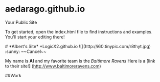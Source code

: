 aedarago.github.io
=====================

Your Public Site

<p> To get started, open the index.html file to find instructions and examples. You'll start your editing there! <p/>
# *Albert's Site*
+LogicX2.github.io
![](http://i60.tinypic.com/r8thyt.jpg)
:sunny:
~~Cancel~~

My name is **Al** and my favorite team is the *Baltimore Ravens* Here is a [link to their site!] (http://www.baltimoreravens.com)

##Work
